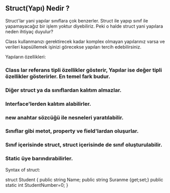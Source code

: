 ## Struct(Yapı) Nedir ?

Struct'lar yani yapılar sınıflara çok benzerler. Struct ile yapıp sınıf ile yapamayacağız bir işlem yoktur diyebiliriz. Peki o halde struct yani yapılara neden ihtiyaç duyulur?

Class kullanmanızı gerektirecek kadar komplex olmayan yapılarınız varsa ve verileri kapsüllemek işinizi görecekse yapıları tercih edebilirsiniz.

Yapıların özellikleri:

### Class lar referans tipli özellikler gösterir, Yapılar ise değer tipli özellikler gösterirler. En temel fark budur.
### Diğer struct ya da sınıflardan kalıtım almazlar.
### Interface'lerden kalıtım alabilirler.
### new anahtar sözcüğü ile nesneleri yaratılabilir.
### Sınıflar gibi metot, property ve field'lardan oluşurlar.
### Sınıf içerisinde struct, struct içerisinde de sınıf oluşturulabilir.
### Static üye barındırabilirler.

Syntax of struct:

struct Student {
    public string Name;
    public string Suranme {get;set;}
    public static int StudentNumber=0;
}
